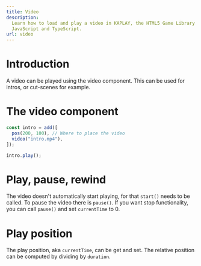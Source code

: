 ```yaml
---
title: Video
description:
  Learn how to load and play a video in KAPLAY, the HTML5 Game Library for
  JavaScript and TypeScript.
url: video
---
```


# Introduction

A video can be played using the video component. This can be used for intros, or cut-scenes for example.

# The video component

```ts
const intro = add([
  pos(200, 100), // Where to place the video
  video("intro.mp4"),
]);

intro.play();
```

# Play, pause, rewind

The video doesn't automatically start playing, for that `start()` needs to be called. To pause the video there is `pause()`. If you want stop functionality, you can call `pause()` and set `currentTime` to 0.

# Play position

The play position, aka `currentTime`, can be get and set. The relative position can be computed by dividing by `duration`.
